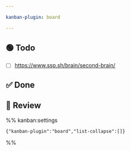 ```yaml
---

kanban-plugin: board

---
```


## 🟢 Todo

- [ ] https://www.ssp.sh/brain/second-brain/


## ✅ Done



## 🔄 Review





%% kanban:settings
```
{"kanban-plugin":"board","list-collapse":[]}
```
%%